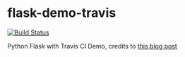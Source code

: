 # flask-demo-travis

[![Build Status](https://travis-ci.org/ruanbekker/flask-demo-travis.svg?branch=master)](https://travis-ci.org/ruanbekker/flask-demo-travis)

Python Flask with Travis CI Demo, credits to [this blog post](https://matthewmoisen.com/blog/how-to-set-up-travis-ci-with-github-for-a-python-project/)
